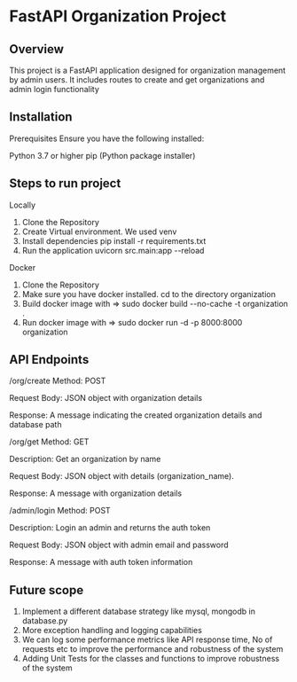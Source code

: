 # FastAPI Organization Project

## Overview
This project is a FastAPI application designed for organization management by admin users. 
It includes routes to create and get organizations and admin login functionality

## Installation
Prerequisites
Ensure you have the following installed:

Python 3.7 or higher
pip (Python package installer)

## Steps to run project

Locally
1. Clone the Repository
2. Create Virtual environment. We used venv
3. Install dependencies 
pip install -r requirements.txt
4. Run the application
uvicorn src.main:app --reload

Docker
1. Clone the Repository
2. Make sure you have docker installed. cd to the directory organization
3. Build docker image with => sudo docker build --no-cache -t organization .
4. Run docker image with => sudo docker run -d -p 8000:8000 organization

## API Endpoints
/org/create
Method: POST

Request Body: JSON object with organization details

Response: A message indicating the created organization details and database path

/org/get
Method: GET

Description: Get an organization by name

Request Body: JSON object with details (organization_name).

Response: A message with organization details

/admin/login
Method: POST

Description: Login an admin and returns the auth token

Request Body: JSON object with admin email and password

Response: A message with auth token information 


## Future scope

1. Implement a different database strategy like mysql, mongodb in database.py
2. More exception handling and logging capabilities
3. We can log some performance metrics like API response time, No of requests etc to improve the performance and robustness of the system
4. Adding Unit Tests for the classes and functions to improve robustness of the system
